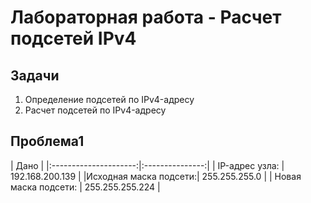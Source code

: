 # Лабораторная работа - Расчет подсетей IPv4 
## Задачи
1. Определение подсетей по IPv4-адресу
2. Расчет подсетей по IPv4-адресу

## Проблема1

|                     Дано                |
|:---------------------:|:---------------:|
|    IP-адрес узла:     | 192.168.200.139 | 
|Исходная маска подсети:| 255.255.255.0   |
|  Новая маска подсети: | 255.255.255.224 |
